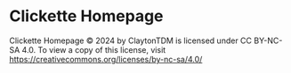 # Clickette Homepage

Clickette Homepage © 2024 by ClaytonTDM is licensed under CC BY-NC-SA 4.0. To view a copy of this license, visit https://creativecommons.org/licenses/by-nc-sa/4.0/
